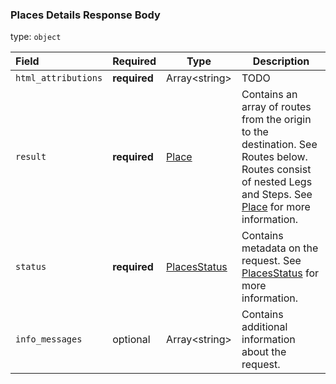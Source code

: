 <!--- This is a generated file, do not edit! -->
<!--- [START maps_http_schema_placesdetailsresponse] -->
<h3 class="schema-object" id="PlacesDetailsResponse">Places Details Response Body</h3>

type: `object`

| Field               | Required     | Type                                         | Description                                                                                                                                                                  |
| :------------------ | ------------ | -------------------------------------------- | ---------------------------------------------------------------------------------------------------------------------------------------------------------------------------- |
| `html_attributions` | **required** | Array&lt;string&gt;                          | TODO                                                                                                                                                                         |
| `result`            | **required** | [Place](#Place "Place")                      | Contains an array of routes from the origin to the destination. See Routes below. Routes consist of nested Legs and Steps. See [Place](#Place "Place") for more information. |
| `status`            | **required** | [PlacesStatus](#PlacesStatus "PlacesStatus") | Contains metadata on the request. See [PlacesStatus](#PlacesStatus "PlacesStatus") for more information.                                                                     |
| `info_messages`     | optional     | Array&lt;string&gt;                          | Contains additional information about the request.                                                                                                                           |

<!--- [END maps_http_schema_placesdetailsresponse] -->